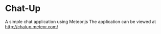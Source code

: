 Chat-Up
=======

A simple chat application using Meteor.js
The application can be viewed at http://chatup.meteor.com/

